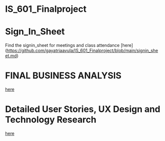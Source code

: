 # IS_601_Finalproject

# Sign_In_Sheet
Find the signin_sheet for  meetings and class attendance [here] (https://github.com/gayatriaavula/IS_601_Finalproject/blob/main/signin_sheet.md)
# FINAL BUSINESS ANALYSIS

[here](https://github.com/gayatriaavula/IS_601_Finalproject/blob/main/FINAL%20BUSINESS%20ANALYSIS.md)

# Detailed User Stories, UX Design and Technology Research
[here](https://github.com/gayatriaavula/IS_601_Finalproject/blob/main/UXdesign_Technology%20Research.md)



